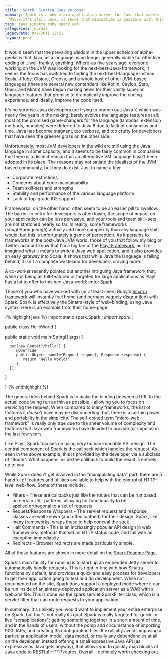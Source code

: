 ```yaml
---
title: 'Spark: Sinatra Goes Verbose'
summary: Spark is a new micro-application-server for Java that models itself after Ruby's Sinatra library.
  While it's still Java, it shows that minimalism is possible with this crufty old language.
tags: java sinatra ruby spark web
categories: journal
legacydate: 8/2/2011 12:51
layout: post
---
```


It would seem that the prevailing wisdom in the upper echelon of alpha-geeks is that Java, as a language, is no longer generally viable for effective coding of... well frankly, anything. Where-as five years ago, everyone working on the JVM was looking for the next-best-Java-framework, it seems the focus has switched to finding the next-best-language instead. Scala, JRuby, Clojure, Groovy, and a whole host of other JVM-based languages (there are several new contenders like Kotlin, Ceylon, Stab, Gosu, and Mirah) have begun making news for their vastly superior language features that promise to dramatically improve the coding experience, and ideally, improve the code itself.

It's no surprise Java developers are trying to branch out: Java 7, which was nearly five years in the making, barely evolves the language features at all; most of the promised game-changers for the language (lambdas, extension methods, modules) were deferred to Java 8 due to lack of consensus and time. Java has become stagnant, too verbose, and too crufty for developers that have seen the greener grass on the other side.

Unfortunately, most JVM developers in the wild are still using the Java language in some capacity, and it seems to be fairly common in companies that there is a distinct reason that an alternative VM language hasn't been adopted in its place. The reasons may not satiate the idealists of the JVM-based community, but they do exist. Just to name a few:

* Corporate restrictions
* Concerns about code maintainability
* Team skill-sets and strengths
* Stability and performance of the various language platform
* Lack of top-grade IDE support

Frameworks, on the other hand, often seem to be an easier pill to swallow. The barrier to entry for developers is often lower, the scope of impact on your application can be less pervasive, and your tools and team skill-sets are not stretched nearly so far. In reality, some frameworks (*cough*Spring*cough*) actually add more complexity than any language shift would, but this is unfortunately a game of perception. As it pertains to frameworks in the post-Java JVM world, those of you that follow my blog or Twitter account know that I'm a big fan of the [Play! Framework](http://www.playframework.org), as it re-imagined what it means to write a Java web application, and it also provides an easy gateway into Scala. It shows that while Java the language is falling behind, it isn't a complete wasteland for developers craving more.

A co-worker recently pointed out another intriguing Java framework that, while not being as full-featured or targeted for large applications as Play!, has a lot to offer to this neo-Java world: enter [Spark](http://www.sparkjava.com/).

Those of you who have worked with (or at least seen) Ruby's [Sinatra framework](http://www.sinatrarb.com/) will instantly feel home (and perhaps vaguely disgruntled) with Spark. Spark is effectively the Sinatra-style of web-binding, using Java syntax. Here is an example from their home-page:

{% highlight java %}
import static spark.Spark.*;
import spark.*;

public class HelloWorld {

   public static void main(String[] args) {
      
      get(new Route("/hello") {
         @Override
         public Object handle(Request request, Response response) {
            return "Hello World!";
         }
      });

   }

}
{% endhighlight %}

The general idea behind Spark is to make the binding between a URL to the actual code being run as thin as possible - allowing you to focus on servicing the request. When compared to many frameworks, the list of features it *doesn't* have may be disconcerting; but, there is a certain power and portability in the simplicity. The self-coined term "micro-web-framework" is really only true due to the sheer volume of complexity and features that Java web frameworks have decided to provide (or impose) in the last few years.

Like Play!, Spark focuses on using very human-readable API design. The central component of Spark is the callback which handles the request. As seen in the above example, this is provided by the developer via a subclass of "Route". What happens inside the callback to build the result is entirely up to you.

While Spark doesn't get involved in the "manipulating data" part, there are a handful of features and utilities available to help with the control of HTTP-level web-flow. Some of these include:

* Filters - These are callbacks just like the routes that can be run based on certain URL patterns, allowing for functionality to be applied orthogonal to a set of requests.
* Request/Response Wrappers - The servlet request and response classes are well known (and often loathed) for their design. Spark, like many frameworks, wraps these to help conceal the suck.
* Halt Commands - This is an increasingly popular API design in web frameworks: methods that set an HTTP status code, and fail with an exception immediately.
* Redirects - Browser redirects are made particularly simple.

All of these features are shown in more detail on the [Spark Readme Page](http://www.sparkjava.com/readme.html).

Spark's main facility for running is to start up an embedded Jetty server to automatically handle requests. This is right in-line with how Sinatra functions by default, and provides a quick and easy process for developers to get their application going to test and do development. While not documented on the site, Spark does support a deployed mode where it can be run inside of an already-deployed application server as a WAR with a web.xml file. This is done via the spark.servlet.SparkFilter class, which is a servlet filter that can route requests to your application.

In summary: it's unlikely you would want to implement your entire enterprise on Spark, but that's not really its goal. Spark is really targeted for quick-to-live "scrapplications"; getting something together in a short amount of time, and in the hands of users, without the pomp and circumstance of importing 900 JARs, and creating 35 configuration files. It explicitly avoids imposing a particular application model, data model, or really any dependencies at all on the developer, instead offering a small expressive Java API (as expressive as Java gets anyway), that allows you to quickly map blocks of Java code to RESTful HTTP routes. Overall - definitely worth checking out.